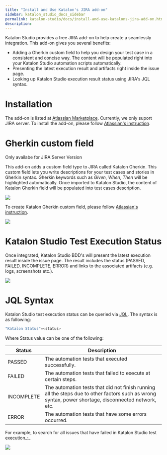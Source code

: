 ```yaml
---
title: "Install and Use Katalon's JIRA add-on" 
sidebar: katalon_studio_docs_sidebar
permalink: katalon-studio/docs/install-and-use-katalons-jira-add-on.html 
description: 
---
```

Katalon Studio provides a free JIRA add-on to help create a seamlessly integration. This add-on gives you several benefits:

*   Adding a Gherkin custom field to help you design your test case in a consistent and concise way. The content will be populated right into your Katalon Studio automation scripts automatically.
*   Presenting the latest execution result and artifacts right inside the issue page.
*   Looking up Katalon Studio execution result status using JIRA's JQL syntax.

Installation
============

The add-on is listed at [Atlassian Marketplace](https://marketplace.atlassian.com/plugins/com.katalon.katalon-jira-plugin). Currently, we only suport JIRA server. To install the add-on, please follow [Atlassian's instruction](https://marketplace.atlassian.com/plugins/com.katalon.katalon-jira-plugin/server/installation).

Gherkin custom field
====================

Only availabe for JIRA Server Version

This add-on adds a custom field type to JIRA called Katalon Gherkin. This custom field lets you write descriptions for your test cases and stories in Gherkin syntax. Gherkin keywords such as _Given_, _When_, _Then_ will be highlighted automatically. Once imported to Katalon Studio, the content of Katalon Gherkin field will be populated into test cases description.  

![](../../images/katalon-studio/docs/install-and-use-katalons-jira-add-on/katalon-jira-plugin-1-field-marked.png)  

  

To create Katalon Gherkin custom field, please follow [Atlassian's instruction](https://confluence.atlassian.com/adminjiraserver071/project-screens-schemes-and-fields-802592517.html).

![](../../images/katalon-studio/docs/install-and-use-katalons-jira-add-on/field-config-marked.png)  

Katalon Studio Test Execution Status
====================================

Once integrated, Katalon Studio BDD's will present the latest execution result inside the issue page. The result includes the status (PASSED, FAILED, INCOMPLETE, ERROR) and links to the associated artifacts (e.g. logs, screenshots etc.).

![](../../images/katalon-studio/docs/install-and-use-katalons-jira-add-on/katalon-jira-plugin-1-status-marked.png)  

JQL Syntax
==========

Katalon Studio test execution status can be queried via [JQL](https://confluence.atlassian.com/jirasoftwarecloud/advanced-searching-764478330.html). The syntax is as following:

```groovy
"Katalon Status"=<status>
```

Where Status value can be one of the following:

<table><thead><tr><th>Status</th><th>Description</th></tr></thead><tbody><tr><td>PASSED</td><td>The automation tests that executed successfully.</td></tr><tr><td>FAILED</td><td>The automation tests that failed to execute at certain steps.</td></tr><tr><td><p>INCOMPLETE</p></td><td>The automation tests that did not finish running all the steps due to other factors such as wrong syntax, power shortage, disconnected network, etc.</td></tr><tr><td>ERROR</td><td>The automation tests that have some errors occurred.</td></tr></tbody></table>

For example, to search for all issues that have failed in Katalon Studio test execution_:_

![](../../images/katalon-studio/docs/install-and-use-katalons-jira-add-on/katalon-jira-plugin-2.png)